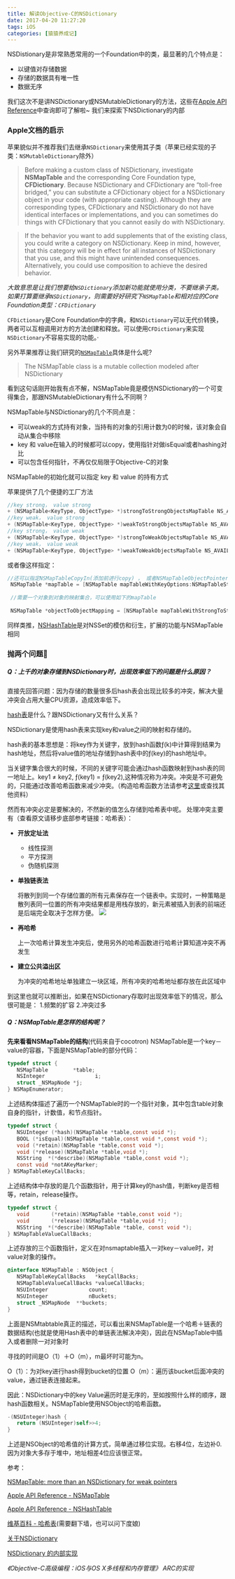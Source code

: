 ```yaml
---
title: 解读Objective-C的NSDictionary
date: 2017-04-20 11:27:20
tags: iOS
categories: [猿猿养成记]
---
```


NSDistionary是非常熟悉常用的一个Foundation中的类，最显著的几个特点是：

* 以键值对存储数据
* 存储的数据具有唯一性
* 数据无序


我们这次不是讲NSDictionary或NSMutableDictionary的方法，这些在[Apple API Reference](https://developer.apple.com/reference/foundation/nsdictionary?language=objc)中查询即可了解啦~
我们来探索下NSDictionary的内部

<!--more-->
### Apple文档的启示

苹果貌似并不推荐我们去继承`NSDictionary`来使用其子类（苹果已经实现的子类：`NSMutableDictionary`除外）

>Before making a custom class of NSDictionary, investigate __NSMapTable__ and the corresponding Core Foundation type, __CFDictionary__. Because NSDictionary and CFDictionary are “toll-free bridged,” you can substitute a CFDictionary object for a NSDictionary object in your code (with appropriate casting). Although they are corresponding types, CFDictionary and NSDictionary do not have identical interfaces or implementations, and you can sometimes do things with CFDictionary that you cannot easily do with NSDictionary.

>If the behavior you want to add supplements that of the existing class, you could write a category on NSDictionary. Keep in mind, however, that this category will be in effect for all instances of NSDictionary that you use, and this might have unintended consequences. Alternatively, you could use composition to achieve the desired behavior.

_大致意思是让我们想要给`NSDictionary`添加新功能就使用分类，不要继承子类。如果打算要继承`NSDictionary`，则需要好好研究下`NSMapTable`和相对应的Core Foundation类型：`CFDictionary`_

`CFDictionary`是Core Foundation中的字典，和`NSDictionary`可以无代价转换，两者可以互相调用对方的方法创建和释放。可以使用`CFDictionary`来实现`NSDictionary`不容易实现的功能。·

另外苹果推荐让我们研究的[`NSMapTable`](https://developer.apple.com/reference/foundation/nsmaptable?language=objc)具体是什么呢?

>The NSMapTable class is a mutable collection modeled after NSDictionary

看到这句话刚开始我有点不解，NSMapTable竟是模仿NSDictionary的一个可变得集合，那跟NSMutableDictionary有什么不同啊？

NSMapTable与NSDictionary的几个不同点是：

* 可以weak的方式持有对象，当持有的对象的引用计数为0的时候，该对象会自动从集合中移除
* key 和 value在输入的时候都可以copy，使用指针对做isEqual或者hashing对比
* 可以包含任何指针，不再仅仅局限于Objective-C的对象

NSMapTable的初始化就可以指定 key 和 value 的持有方式

苹果提供了几个便捷的工厂方法
``` objectivec
//key strong， value strong
+ (NSMapTable<KeyType, ObjectType> *)strongToStrongObjectsMapTable NS_AVAILABLE(10_8, 6_0);
//key weak， value strong
+ (NSMapTable<KeyType, ObjectType> *)weakToStrongObjectsMapTable NS_AVAILABLE(10_8, 6_0); // entries are not necessarily purged right away when the weak key is reclaimed
//key strong， value weak
+ (NSMapTable<KeyType, ObjectType> *)strongToWeakObjectsMapTable NS_AVAILABLE(10_8, 6_0);
//key weak， value weak
+ (NSMapTable<KeyType, ObjectType> *)weakToWeakObjectsMapTable NS_AVAILABLE(10_8, 6_0); // entries are not necessarily purged right away when the weak key or object is reclaimed

```

或者像这样指定：

``` objectivec
//还可以指定NSMapTableCopyIn(添加前进行copy) ， 或者NSMapTableObjectPointerPersonality（使用指针去hashing）
 NSMapTable *mapTable = [NSMapTable mapTableWithKeyOptions:NSMapTableStrongMemory valueOptions:NSMapTableWeakMemory];
 
 //需要一个对象到对象的映射集合，可以使用如下的mapTable
 
 NSMapTable *objectToObjectMapping = [NSMapTable mapTableWithStrongToStrongObjects];
```



同样类推，[NSHashTable](https://developer.apple.com/reference/foundation/nshashtable?language=objc)是对NSSet的模仿和衍生，扩展的功能与NSMapTable相同

### 抛两个问题🙈

##### Q：上千的对象存储到NSDictionary时，出现效率低下的问题是什么原因？

直接先回答问题：因为存储的数量很多后hash表会出现比较多的冲突，解决大量冲突会占用大量CPU资源，造成效率低下。

[hash表](https://zh.wikipedia.org/wiki/%E5%93%88%E5%B8%8C%E8%A1%A8)是什么？跟NSDictionary又有什么关系？

NSDictionary是使用hash表来实现key和value之间的映射和存储的。

hash表的基本思想是：将key作为关键字，放到hash函数ƒ(k)中计算得到结果为hash地址，然后将value值的地址存储到hash表中的ƒ(key)的hash地址中。

当关键字集合很大的时候，不同的关键字可能会通过hash函数映射到hash表的同一地址上。key1 ≠ key2, ƒ(key1) = ƒ(key2),这种情况称为冲突。冲突是不可避免的，只能通过改善哈希函数来减少冲突。（构造哈希函数方法请参考[这里](https://zh.wikipedia.org/wiki/%E5%93%88%E5%B8%8C%E8%A1%A8)或查找其他资料）

然而有冲突必定是要解决的，不然新的值怎么存储到哈希表中呢。
处理冲突主要有（查看原文请移步底部参考链接：哈希表）：

* __开放定址法__
	* 线性探测
	* 平方探测
	* 伪随机探测
* __单独链表法__
 
	将散列到同一个存储位置的所有元素保存在一个链表中。实现时，一种策略是散列表同一位置的所有冲突结果都是用栈存放的，新元素被插入到表的前端还是后端完全取决于怎样方便。
	![](http://jpkc.nwu.edu.cn/sjjg/study_online/book/8/4_2.files/image001.gif)
	
* __再哈希__

	上一次哈希计算发生冲突后，使用另外的哈希函数进行哈希计算知道冲突不再发生

* __建立公共溢出区__

	为冲突的哈希地址单独建立一块区域，所有冲突的哈希地址都存放在此区域中


到这里也就可以推断出，如果在NSDictionary存取时出现效率低下的情况，那么很可能是： 1.频繁的扩容 2.冲突过多

##### Q：NSMapTable是怎样的结构呢？

__先来看看NSMapTable的结构__(代码来自于cocotron)
NSMapTable是一个key－value的容器，下面是NSMapTable的部分代码：

``` objectivec
typedef struct {
   NSMapTable        *table;
   NSInteger                i;
   struct _NSMapNode *j;
} NSMapEnumerator;
```

上述结构体描述了遍历一个NSMapTable时的一个指针对象，其中包含table对象自身的指针，计数值，和节点指针。

``` objectivec
typedef struct {
   NSUInteger (*hash)(NSMapTable *table,const void *);
   BOOL (*isEqual)(NSMapTable *table,const void *,const void *);
   void (*retain)(NSMapTable *table,const void *);
   void (*release)(NSMapTable *table,void *);
   NSString  *(*describe)(NSMapTable *table,const void *);
   const void *notAKeyMarker;
} NSMapTableKeyCallBacks;
```
 

上述结构体中存放的是几个函数指针，用于计算key的hash值，判断key是否相等，retain，release操作。

``` objectivec
typedef struct {
   void       (*retain)(NSMapTable *table,const void *);
   void       (*release)(NSMapTable *table,void *);
   NSString  *(*describe)(NSMapTable *table, const void *);
} NSMapTableValueCallBacks;
```
 

上述存放的三个函数指针，定义在对nsmaptable插入一对key－value时，对value对象的操作。

``` objectivec
@interface NSMapTable : NSObject {
   NSMapTableKeyCallBacks   *keyCallBacks;
   NSMapTableValueCallBacks *valueCallBacks;
   NSUInteger             count;
   NSUInteger             nBuckets;
   struct _NSMapNode  **buckets;
}
```

上面是NSMtabtable真正的描述，可以看出来NSMapTable是一个哈希＋链表的数据结构(也就是使用Hash表中的单链表法解决冲突)，因此在NSMapTable中插入或者删除一对对象时

寻找的时间是O（1）＋O（m），m最坏时可能为n。

 O（1）：为对key进行hash得到bucket的位置
 O（m）：遍历该bucket后面冲突的value，通过链表连接起来。

因此：NSDictionary中的key Value遍历时是无序的，至如按照什么样的顺序，跟hash函数相关。NSMapTable使用NSObject的哈希函数。

``` objectivec
-(NSUInteger)hash {
   return (NSUInteger)self>>4;
}
```
上述是NSObject的哈希值的计算方式，简单通过移位实现。右移4位，左边补0.
因为对象大多存于堆中，地址相差4位应该很正常。


参考：

[NSMapTable: more than an NSDictionary for weak pointers](http://www.isaced.com/post-235.html)

[Apple API Reference - NSMapTable](https://developer.apple.com/reference/foundation/nsmaptable?language=objc)

[Apple API Reference - NSHashTable](https://developer.apple.com/reference/foundation/nshashtable?language=objc)

[维基百科 - 哈希表](https://zh.wikipedia.org/wiki/%E5%93%88%E5%B8%8C%E8%A1%A8)(需要翻下墙，也可以问下度娘)

[关于NSDictionary](http://ibloodline.com/articles/2016/07/11/NSDictionary.html)

[NSDictionary 的内部实现](http://www.cnblogs.com/doudouyoutang/p/4379068.html)

_《Objective-C高级编程：iOS与OS X多线程和内存管理》 ARC的实现_



